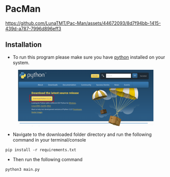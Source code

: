 # PacMan



https://github.com/LunaTMT/Pac-Man/assets/44672093/8d7f94bb-1415-439d-a787-7996d896eff3



## Installation

* To run this program please make sure you have [python](https://www.python.org/downloads/) installed on your system.

<figure><img src=".gitbook/assets/image.png" alt=""><figcaption></figcaption></figure>

* Navigate to the downloaded folder directory and run the following command in your terminal/console

```
pip install -r requirements.txt
```
* Then run the following command
```
python3 main.py
```



